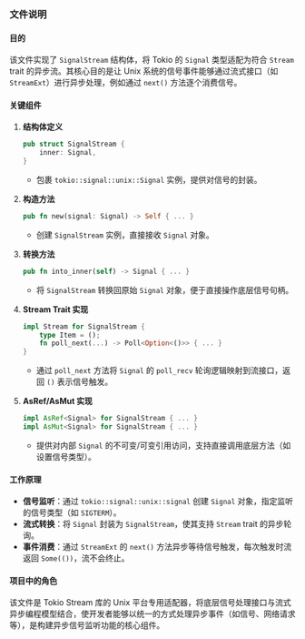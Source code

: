 ### 文件说明

#### 目的
该文件实现了 `SignalStream` 结构体，将 Tokio 的 `Signal` 类型适配为符合 `Stream` trait 的异步流。其核心目的是让 Unix 系统的信号事件能够通过流式接口（如 `StreamExt`）进行异步处理，例如通过 `next()` 方法逐个消费信号。

#### 关键组件
1. **结构体定义**
   ```rust
   pub struct SignalStream {
       inner: Signal,
   }
   ```
   - 包裹 `tokio::signal::unix::Signal` 实例，提供对信号的封装。

2. **构造方法**
   ```rust
   pub fn new(signal: Signal) -> Self { ... }
   ```
   - 创建 `SignalStream` 实例，直接接收 `Signal` 对象。

3. **转换方法**
   ```rust
   pub fn into_inner(self) -> Signal { ... }
   ```
   - 将 `SignalStream` 转换回原始 `Signal` 对象，便于直接操作底层信号句柄。

4. **Stream Trait 实现**
   ```rust
   impl Stream for SignalStream {
       type Item = ();
       fn poll_next(...) -> Poll<Option<()>> { ... }
   }
   ```
   - 通过 `poll_next` 方法将 `Signal` 的 `poll_recv` 轮询逻辑映射到流接口，返回 `()` 表示信号触发。

5. **AsRef/AsMut 实现**
   ```rust
   impl AsRef<Signal> for SignalStream { ... }
   impl AsMut<Signal> for SignalStream { ... }
   ```
   - 提供对内部 `Signal` 的不可变/可变引用访问，支持直接调用底层方法（如设置信号类型）。

#### 工作原理
- **信号监听**：通过 `tokio::signal::unix::signal` 创建 `Signal` 对象，指定监听的信号类型（如 `SIGTERM`）。
- **流式转换**：将 `Signal` 封装为 `SignalStream`，使其支持 `Stream` trait 的异步轮询。
- **事件消费**：通过 `StreamExt` 的 `next()` 方法异步等待信号触发，每次触发时流返回 `Some(())`，流不会终止。

#### 项目中的角色
该文件是 Tokio Stream 库的 Unix 平台专用适配器，将底层信号处理接口与流式异步编程模型结合，使开发者能够以统一的方式处理异步事件（如信号、网络请求等），是构建异步信号监听功能的核心组件。
